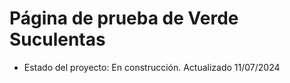 <h1>Página de prueba de Verde Suculentas</h1>

- Estado del proyecto: En construcción.
Actualizado 11/07/2024
